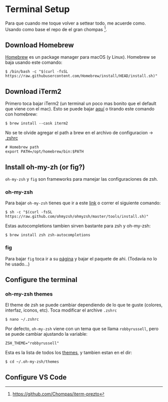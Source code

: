 # Terminal Setup

Para que cuando me toque volver a settear todo, me acuerde como. Usando como base el repo de el gran chompas [^0].

## Download Homebrew

[Homebrew](https://brew.sh/) es un package manager para macOS (y Linux). Homebrew se baja usando este comando:
```
$ /bin/bash -c "$(curl -fsSL https://raw.githubusercontent.com/Homebrew/install/HEAD/install.sh)"
```

## Download iTerm2

Primero toca bajar iTerm2 (un terminal un poco mas bonito que el default que viene con el mac). Esto se puede bajar [aquí](https://iterm2.com/downloads.html) o tirando este comando con homebrew:
```
$ brew install --cask iterm2
```

No se te olvide agregar el path a brew en el archivo de configuracion -> [.zshrc](assets/zshrc.txt)
```
# Homebrew path
export PATH=/opt/homebrew/bin:$PATH
```

## Install oh-my-zh (or fig?)

`oh-my-zsh` y `fig` son frameworks para manejar las configuraciones de zsh.

### oh-my-zsh

Para bajar `oh-my-zsh` tienes que ir a este [link](https://ohmyz.sh/#install) o correr el siguiente comando:
```
$ sh -c "$(curl -fsSL https://raw.github.com/ohmyzsh/ohmyzsh/master/tools/install.sh)"
```

Estas autocompletions tambien sirven bastante para zsh y oh-my-zsh:

```
$ brew install zsh zsh-autocompletions
```

### fig

Para bajar `fig` toca ir a su [página](https://fig.io/) y bajar el paquete de ahi. (Todavía no lo he usado...)

## Configure the terminal

### oh-my-zsh themes

El theme de zsh se puede cambiar dependiendo de lo que te guste (colores, interfaz, iconos, etc). Toca modificar el archive `.zshrc`
```
$ nano ~/.zshrc
```

Por defecto, `oh-my-zsh` viene con un tema que se llama `robbyrussell`, pero se puede cambiar ajustando la variable:
```
ZSH_THEME="robbyrussell"
```

Esta es la lista de todos los [themes](https://github.com/ohmyzsh/ohmyzsh/wiki/Themes), y tambien estan en el dir:
```
$ cd ~/.oh-my-zsh/themes
```

## Configure VS Code



[^0]: https://github.com/Chompas/iterm-prezto
